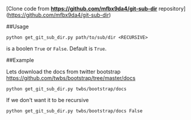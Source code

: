 [Clone code from **https://github.com/mfbx9da4/git-sub-dir** repository] (https://github.com/mfbx9da4/git-sub-dir)

##Usage
      

    python get_git_sub_dir.py path/to/sub/dir <RECURSIVE>
    
<RECURSIVE> is a boolen `True` or `False`. Default is `True`.


##Example

Lets download the docs from twitter bootstrap https://github.com/twbs/bootstrap/tree/master/docs

    python get_git_sub_dir.py twbs/bootstrap/docs

If we don't want it to be recursive

    python get_git_sub_dir.py twbs/bootstrap/docs False
